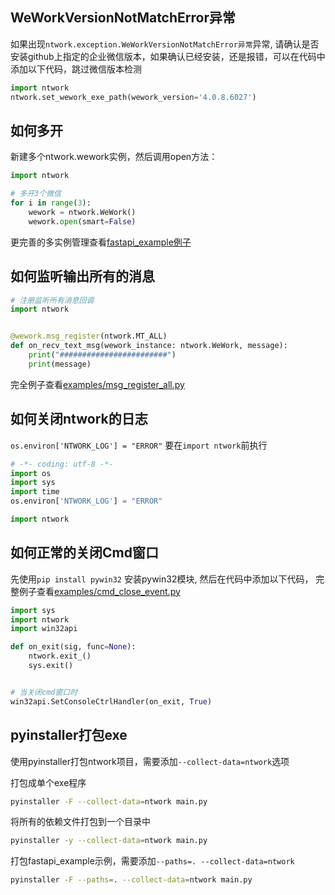 ## WeWorkVersionNotMatchError异常
如果出现`ntwork.exception.WeWorkVersionNotMatchError异常`异常, 请确认是否安装github上指定的企业微信版本，如果确认已经安装，还是报错，可以在代码中添加以下代码，跳过微信版本检测
```python
import ntwork
ntwork.set_wework_exe_path(wework_version='4.0.8.6027') 
```

## 如何多开

新建多个ntwork.wework实例，然后调用open方法：
```python
import ntwork

# 多开3个微信
for i in range(3):
    wework = ntwork.WeWork()
    wework.open(smart=False)
```
更完善的多实例管理查看[fastapi_example例子](./fastapi_example)

## 如何监听输出所有的消息

```python
# 注册监听所有消息回调
import ntwork


@wework.msg_register(ntwork.MT_ALL)
def on_recv_text_msg(wework_instance: ntwork.WeWork, message):
    print("########################")
    print(message)
```
完全例子查看[examples/msg_register_all.py](../examples/msg_register_all.py)

## 如何关闭ntwork的日志

`os.environ['NTWORK_LOG'] = "ERROR"` 要在`import ntwork`前执行
```python
# -*- coding: utf-8 -*-
import os
import sys
import time
os.environ['NTWORK_LOG'] = "ERROR"

import ntwork
```

## 如何正常的关闭Cmd窗口

先使用`pip install pywin32` 安装pywin32模块, 然后在代码中添加以下代码， 完整例子查看[examples/cmd_close_event.py](../examples/cmd_close_event.py)
```python
import sys
import ntwork
import win32api

def on_exit(sig, func=None):
    ntwork.exit_()
    sys.exit()


# 当关闭cmd窗口时
win32api.SetConsoleCtrlHandler(on_exit, True)
```


## pyinstaller打包exe
使用pyinstaller打包ntwork项目，需要添加`--collect-data=ntwork`选项

打包成单个exe程序
```bash
pyinstaller -F --collect-data=ntwork main.py
```

将所有的依赖文件打包到一个目录中
```bash
pyinstaller -y --collect-data=ntwork main.py
```

打包fastapi_example示例，需要添加`--paths=. --collect-data=ntwork`
```bash
pyinstaller -F --paths=. --collect-data=ntwork main.py
```